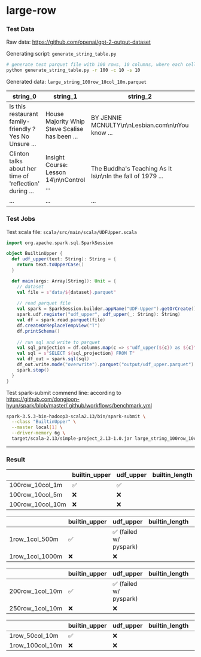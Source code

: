 # large-row


### Test Data
Raw data: https://github.com/openai/gpt-2-output-dataset

Generating script: ```generate_string_table.py```

```sh
# generate test parquet file with 100 rows, 10 columns, where each cell is a 10 MB string
python generate_string_table.py -r 100 -c 10 -s 10
```
Generated data: ```large_string_100row_10col_10m.parquet```

| string_0                                                | string_1                                       | string_2                                                  | ... |
| ------------------------------------------------------- | ---------------------------------------------- | --------------------------------------------------------- | --- |
| Is this restaurant family-friendly ? Yes No Unsure ...  | House Majority Whip Steve Scalise has been ... | BY JENNIE MCNULTY\n\nLesbian.com\n\nYou know ...          | ... |
| Clinton talks about her time of 'reflection' during ... | Insight Course: Lesson 14\n\nControl ...       | The Buddha's Teaching As It Is\n\nIn the fall of 1979 ... | ... |
| ...                                                     | ...                                            | ...                                                       | ... |


### Test Jobs
Test scala file: ```scala/src/main/scala/UDFUpper.scala```

```Scala
import org.apache.spark.sql.SparkSession

object BuiltinUpper {
  def udf_upper(text: String): String = {
    return text.toUpperCase()
  }

  def main(args: Array[String]): Unit = {
    // dataset
    val file = s"data/${dataset}.parquet"
    
    // read parquet file
    val spark = SparkSession.builder.appName("UDF-Upper").getOrCreate()
    spark.udf.register("udf_upper", udf_upper(_: String): String)
    val df = spark.read.parquet(file)
    df.createOrReplaceTempView("T")
    df.printSchema()
    
    // run sql and write to parquet
    val sql_projection = df.columns.map(c => s"udf_upper(${c}) as ${c}").mkString(", ")
    val sql = s"SELECT ${sql_projection} FROM T"
    val df_out = spark.sql(sql)
    df_out.write.mode("overwrite").parquet("output/udf_upper.parquet")
    spark.stop()
  }
}

```

Test spark-submit commend line: according to https://github.com/dongjoon-hyun/spark/blob/master/.github/workflows/benchmark.yml
```sh
spark-3.5.3-bin-hadoop3-scala2.13/bin/spark-submit \
  --class "BuiltinUpper" \
  --master local[1] \
  --driver-memory 6g \
  target/scala-2.13/simple-project_2.13-1.0.jar large_string_100row_10col_10m
```

---

### Result

|                  | builtin_upper      | udf_upper          | builtin_length | udf_length |
| ---------------- | ------------------ | ------------------ | -------------- | ---------- |
| 100row_10col_1m  | :white_check_mark: | :white_check_mark: |                |            |
| 100row_10col_5m  | :x:                | :x:                |                |            |
| 100row_10col_10m | :x:                | :x:                |                |            |


|                 | builtin_upper      | udf_upper                              | builtin_length | udf_length |
| --------------- | ------------------ | -------------------------------------- | -------------- | ---------- |
| 1row_1col_500m  | :white_check_mark: | :white_check_mark: (failed w/ pyspark) |                |            |
| 1row_1col_1000m | :x:                | :x:                                    |                |            |


|                 | builtin_upper      | udf_upper                              | builtin_length | udf_length |
| --------------- | ------------------ | -------------------------------------- | -------------- | ---------- |
| 200row_1col_10m | :white_check_mark: | :white_check_mark: (failed w/ pyspark) |                |            |
| 250row_1col_10m | :x:                | :x:                                    |                |            |


|                 | builtin_upper      | udf_upper | builtin_length | udf_length |
| --------------- | ------------------ | --------- | -------------- | ---------- |
| 1row_50col_10m  | :white_check_mark: | :x:       |                |            |
| 1row_100col_10m | :x:                | :x:       |                |            |
